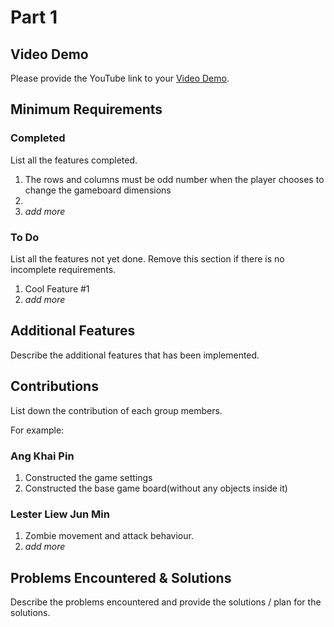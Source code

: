 # Part 1

## Video Demo

Please provide the YouTube link to your [Video Demo](https://youtube.com).

## Minimum Requirements

### Completed

List all the features completed.

1. The rows and columns must be odd number when the player chooses to change the gameboard dimensions
2. 
3. *add more*

### To Do

List all the features not yet done. Remove this section if there is no incomplete requirements.

1. Cool Feature #1
2. *add more*

## Additional Features

Describe the additional features that has been implemented.

## Contributions

List down the contribution of each group members.

For example:

### Ang Khai Pin

1. Constructed the game settings
2. Constructed the base game board(without any objects inside it)

### Lester Liew Jun Min

1. Zombie movement and attack behaviour.
2. *add more*

## Problems Encountered & Solutions

Describe the problems encountered and provide the solutions / plan for the solutions.
